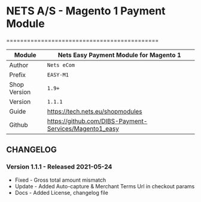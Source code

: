 # NETS A/S - Magento 1 Payment Module
============================================

|Module | Nets Easy Payment Module for Magento 1
|------|----------
|Author | `Nets eCom`
|Prefix | `EASY-M1`
|Shop Version | `1.9+`
|Version | `1.1.1`
|Guide | https://tech.nets.eu/shopmodules
|Github | https://github.com/DIBS-Payment-Services/Magento1_easy

## CHANGELOG

### Version 1.1.1 - Released 2021-05-24
* Fixed - Gross total amount mismatch
* Update - Added Auto-capture & Merchant Terms Url in checkout params
* Docs - Added License, changelog file
